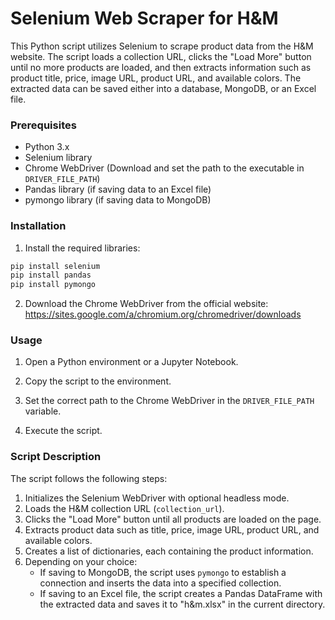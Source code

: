 # Selenium Web Scraper for H&M

This Python script utilizes Selenium to scrape product data from the H&M website. The script loads a collection URL, clicks the "Load More" button until no more products are loaded, and then extracts information such as product title, price, image URL, product URL, and available colors. The extracted data can be saved either into a database, MongoDB, or an Excel file.

### Prerequisites

- Python 3.x
- Selenium library
- Chrome WebDriver (Download and set the path to the executable in `DRIVER_FILE_PATH`)
- Pandas library (if saving data to an Excel file)
- pymongo library (if saving data to MongoDB)

### Installation

1. Install the required libraries:

```bash
pip install selenium
pip install pandas
pip install pymongo
```

2. Download the Chrome WebDriver from the official website: https://sites.google.com/a/chromium.org/chromedriver/downloads

### Usage

1. Open a Python environment or a Jupyter Notebook.

2. Copy the script to the environment.

3. Set the correct path to the Chrome WebDriver in the `DRIVER_FILE_PATH` variable.

4. Execute the script.

### Script Description

The script follows the following steps:

1. Initializes the Selenium WebDriver with optional headless mode.
2. Loads the H&M collection URL (`collection_url`).
3. Clicks the "Load More" button until all products are loaded on the page.
4. Extracts product data such as title, price, image URL, product URL, and available colors.
5. Creates a list of dictionaries, each containing the product information.
6. Depending on your choice:
   - If saving to MongoDB, the script uses `pymongo` to establish a connection and inserts the data into a specified collection.
   - If saving to an Excel file, the script creates a Pandas DataFrame with the extracted data and saves it to "h&m.xlsx" in the current directory.